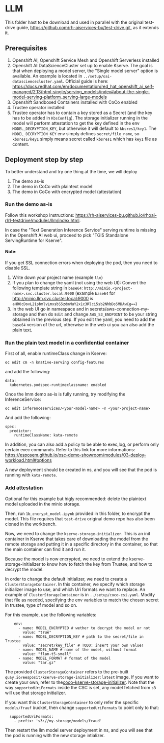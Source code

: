 # LLM

This folder hast to be download and used in parallel with the original test-drive guide, <https://github.com/rh-aiservices-bu/test-drive.git>, as it extends it.

## Prerequisites

1. Openshift AI, Openshift Service Mesh and Openshift Serverless installed
2. Openshift AI DataScienceCluster set up to enable Kserve. The goal is that when deploying a model server, the "Single model server" option is available. An example is located in `../setup/oai-datasciencecluster.yaml`. Official guide is here: https://docs.redhat.com/en/documentation/red_hat_openshift_ai_self-managed/2.13/html-single/serving_models/index#about-the-single-model-serving-platform_serving-large-models
3. Openshift Sandboxed Containers installed with CoCo enabled
4. Trustee operator installed
5. Trustee operator has to contain a key stored as a Secret (and the key has to be added in `KbsConfig`). The storage initializer running in the model will perform attestation to get the key defined in the env `MODEL_DECRYPTION_KEY`, but otherwise it will default to `kbsres1/key1`. The `MODEL_DECRYPTION_KEY` env simply defines `secret/file_name`, so `kbsres1/key1` simply means secret called `kbsres1` which has `key1` file as content.

## Deployment step by step

To better understand and try one thing at the time, we will deploy

1. The demo as-is
2. The demo in CoCo with plaintext model
3. The demo in CoCo with encrypted model (attestation)

### Run the demo as-is

Follow this workshop Instructions: <https://rh-aiservices-bu.github.io/rhoai-rh1-testdrive/modules/llm/index.html>.

In case the "Text Generation Inference Service" serving runtime is missing in the Openshift AI web ui, proceed to pick "TGIS Standalone ServingRuntime for Kserve".

#### Note:
If you get SSL connection errors when deploying the pod, then you need to disable SSL.

1. Write down your project name (example `llm`)
2. If you plan to change the yaml (not using the web UI): Convert the following template string in `base64`: `http://minio.<project-name>.svc.cluster.local:9000` (example `base64` for http://minio.llm.svc.cluster.local:9000 is `aHR0cDovL21pbmlvLmxsbS5zdmMuY2x1c3Rlci5sb2NhbDo5MDAwCg==`)
3. In the web UI go in namespace <project name> and in secrets/aws-connection-my-storage and then do `Edit` and change `AWS_S3_ENDPOINT` to be your string obtained in the previous step. If you edit the yaml, you need to add the `base64` version of the url, otherwise in the web ui you can also add the plain text.

### Run the plain text model in a confidential container

First of all, enable runtimeClass change in Kserve:
```
oc edit cm -n knative-serving config-features
```
and add the following:
```
data:
  kubernetes.podspec-runtimeclassname: enabled
```

Once the lmm demo as-is is fully running, try modifying the InferenceService:
```
oc edit inferenceservices/<your-model-name> -n <your-project-name>
```
And add the following:
```
spec:
  predictor:
    runtimeClassName: kata-remote
```
In addition, you can also add a policy to be able to exec,log, or perform only certain exec commands. Refer to this link for more informations: https://esposem.github.io/osc-demo-showroom/modules/03-deploy-workload.html#options

A new deployment should be created in <your-project-name> ns, and you will see that the pod is running with `kata-remote`.

### Add attestation

Optional for this example but higly recommended: delete the plaintext model uploaded in the minio storage.

Then, run `1b_encrypt_model.ipynb` provided in this folder, to encrypt the model. This file requires that `test-drive` original demo repo has also been cloned in the workbench.

Now, we need to change the `kserve-storage-initializer`. This is an init container in Kserve that takes care of downloading the model from the remote storage and putting it in a specific directory in the container, so that the main container can find it and run it.

Because the model is now encrypted, we need to extend the kserve-storage-initializer to know how to fetch the key from Trustee, and how to decrypt the model.

In order to change the default initializer, we need to create a `ClusterStorageContainer`. In this container, we specify which storage initializer image to use, and which Uri formats we want to replace. An example of `ClusterStorageContainer` is in `../setup/coco-csi.yaml`. Modify that file as needed, specifying the env variables to match the chosen secret in trustee, type of model and so on.

For this example, use the following variables:
```
    env:
      - name: MODEL_ENCRYPTED # wether to decrypt the model or not
        value: "true"
      - name: MODEL_DECRYPTION_KEY # path to the secret/file in Trustee
        value: "secret/key_file" # TODO: insert your own value!
      - name: MODEL_NAME # name of the model, without format
        value: "flan-t5-small"
      - name: MODEL_FORMAT # format of the model
        value: "tar.gz"
```

The provided `ClusterStorageContainer` refers to the pre-built `quay.io/eesposit/kserve-storage-initializer:latest` image. If you want to create your own, refer to the[coco-kserve-storage-initializer](https://github.com/confidential-devhub/coco-kserve-storage-initializer). Note that the way `supportedUriFormats` inside the CSC is set, any model fetched from `s3` will use that storage initializer.

If you want this `ClusterStorageContainer` to only refer the specific `models/frauf` bucket, then change `supportedUriFormats` to point only to that:
```
  supportedUriFormats:
    - prefix: 's3://my-storage/models/fraud'
```

Then restart the llm model server deployment in <your-project-name> ns, and you will see that the pod is running with the new storage intializer.
